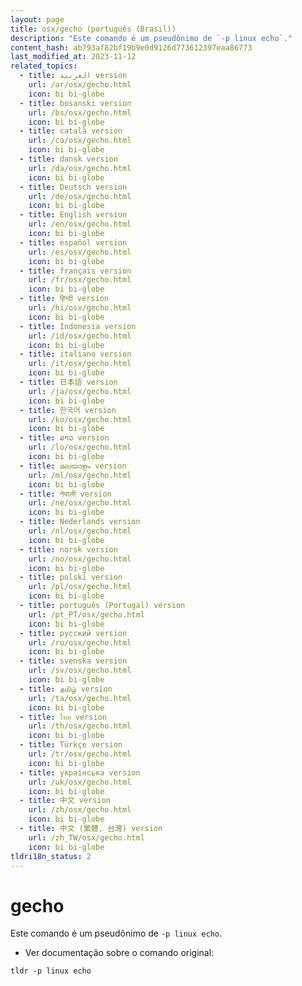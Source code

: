 ```yaml
---
layout: page
title: osx/gecho (português (Brasil))
description: "Este comando é um pseudônimo de `-p linux echo`."
content_hash: ab793af82bf19b9e0d9126d773612397eaa86773
last_modified_at: 2023-11-12
related_topics:
  - title: العربية version
    url: /ar/osx/gecho.html
    icon: bi bi-globe
  - title: bosanski version
    url: /bs/osx/gecho.html
    icon: bi bi-globe
  - title: català version
    url: /ca/osx/gecho.html
    icon: bi bi-globe
  - title: dansk version
    url: /da/osx/gecho.html
    icon: bi bi-globe
  - title: Deutsch version
    url: /de/osx/gecho.html
    icon: bi bi-globe
  - title: English version
    url: /en/osx/gecho.html
    icon: bi bi-globe
  - title: español version
    url: /es/osx/gecho.html
    icon: bi bi-globe
  - title: français version
    url: /fr/osx/gecho.html
    icon: bi bi-globe
  - title: हिन्दी version
    url: /hi/osx/gecho.html
    icon: bi bi-globe
  - title: Indonesia version
    url: /id/osx/gecho.html
    icon: bi bi-globe
  - title: italiano version
    url: /it/osx/gecho.html
    icon: bi bi-globe
  - title: 日本語 version
    url: /ja/osx/gecho.html
    icon: bi bi-globe
  - title: 한국어 version
    url: /ko/osx/gecho.html
    icon: bi bi-globe
  - title: ລາວ version
    url: /lo/osx/gecho.html
    icon: bi bi-globe
  - title: മലയാളം version
    url: /ml/osx/gecho.html
    icon: bi bi-globe
  - title: नेपाली version
    url: /ne/osx/gecho.html
    icon: bi bi-globe
  - title: Nederlands version
    url: /nl/osx/gecho.html
    icon: bi bi-globe
  - title: norsk version
    url: /no/osx/gecho.html
    icon: bi bi-globe
  - title: polski version
    url: /pl/osx/gecho.html
    icon: bi bi-globe
  - title: português (Portugal) version
    url: /pt_PT/osx/gecho.html
    icon: bi bi-globe
  - title: русский version
    url: /ru/osx/gecho.html
    icon: bi bi-globe
  - title: svenska version
    url: /sv/osx/gecho.html
    icon: bi bi-globe
  - title: தமிழ் version
    url: /ta/osx/gecho.html
    icon: bi bi-globe
  - title: ไทย version
    url: /th/osx/gecho.html
    icon: bi bi-globe
  - title: Türkçe version
    url: /tr/osx/gecho.html
    icon: bi bi-globe
  - title: українська version
    url: /uk/osx/gecho.html
    icon: bi bi-globe
  - title: 中文 version
    url: /zh/osx/gecho.html
    icon: bi bi-globe
  - title: 中文 (繁體, 台灣) version
    url: /zh_TW/osx/gecho.html
    icon: bi bi-globe
tldri18n_status: 2
---
```

# gecho

Este comando é um pseudônimo de `-p linux echo`.

- Ver documentação sobre o comando original:

`tldr -p linux echo`
